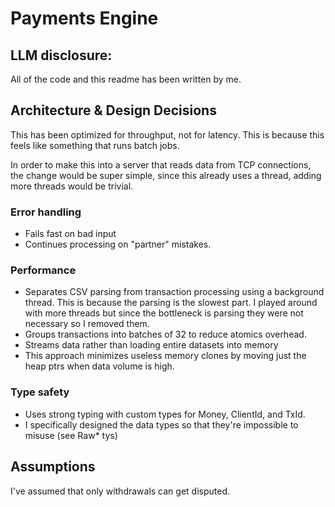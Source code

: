 # Payments Engine

## LLM disclosure:

All of the code and this readme has been written by me.

## Architecture & Design Decisions

This has been optimized for throughput, not for latency.
This is because this feels like something that runs batch jobs.

In order to make this into a server that reads data from TCP connections, 
the change would be super simple, since this already uses a thread, adding more threads would be trivial.

### Error handling 

- Fails fast on bad input 
- Continues processing on "partner" mistakes.

### Performance

- Separates CSV parsing from transaction processing using a background thread. This is because the parsing is the slowest part. I played around with more threads but since the bottleneck is parsing they were not necessary so I removed them.
- Groups transactions into batches of 32 to reduce atomics overhead.
- Streams data rather than loading entire datasets into memory
- This approach minimizes useless memory clones by moving just the heap ptrs when data volume is high.


### Type safety

- Uses strong typing with custom types for Money, ClientId, and TxId.
- I specifically designed the data types so that they're impossible to misuse (see Raw* tys)

## Assumptions

I've assumed that only withdrawals can get disputed.
